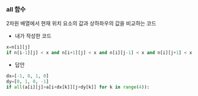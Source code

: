 ### all 함수

2차원 배열에서 현재 위치 요소의 값과 상하좌우의 값을 비교하는 코드

- 내가 작성한 코드

```py
x=n[i][j]
if n[i-1][j] < x and n[i+1][j] < x and n[i][j-1] < x and n[i][j+1] < x:
```

- 답안

```py
dx=[-1, 0, 1, 0]
dy=[0, 1, 0, -1]
if all(a[i][j]>a[i+dx[k]][j+dy[k]] for k in range(4)):
```
